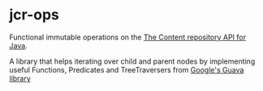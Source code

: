 jcr-ops
=======

Functional immutable operations on the [The Content repository API for Java](http://en.wikipedia.org/wiki/Content_repository_API_for_Java).

A library that helps iterating over child and parent nodes by implementing
useful Functions, Predicates and TreeTraversers from
[Google's Guava library](https://code.google.com/p/guava-libraries/)



